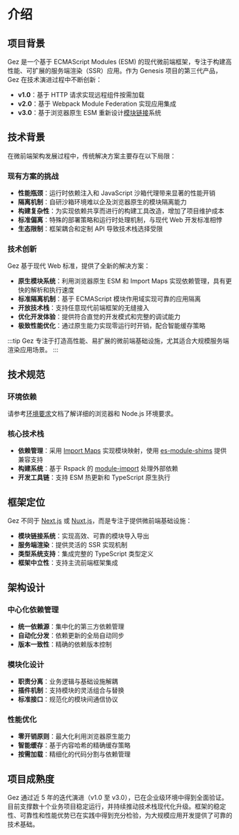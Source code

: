 # 介绍

## 项目背景
Gez 是一个基于 ECMAScript Modules (ESM) 的现代微前端框架，专注于构建高性能、可扩展的服务端渲染（SSR）应用。作为 Genesis 项目的第三代产品，Gez 在技术演进过程中不断创新：

- **v1.0**：基于 HTTP 请求实现远程组件按需加载
- **v2.0**：基于 Webpack Module Federation 实现应用集成
- **v3.0**：基于浏览器原生 ESM 重新设计[模块链接](/guide/essentials/module-link)系统

## 技术背景
在微前端架构发展过程中，传统解决方案主要存在以下局限：

### 现有方案的挑战
- **性能瓶颈**：运行时依赖注入和 JavaScript 沙箱代理带来显著的性能开销
- **隔离机制**：自研沙箱环境难以企及浏览器原生的模块隔离能力
- **构建复杂性**：为实现依赖共享而进行的构建工具改造，增加了项目维护成本
- **标准偏离**：特殊的部署策略和运行时处理机制，与现代 Web 开发标准相悖
- **生态限制**：框架耦合和定制 API 导致技术栈选择受限

### 技术创新
Gez 基于现代 Web 标准，提供了全新的解决方案：

- **原生模块系统**：利用浏览器原生 ESM 和 Import Maps 实现依赖管理，具有更快的解析和执行速度
- **标准隔离机制**：基于 ECMAScript 模块作用域实现可靠的应用隔离
- **开放技术栈**：支持任意现代前端框架的无缝接入
- **优化开发体验**：提供符合直觉的开发模式和完整的调试能力
- **极致性能优化**：通过原生能力实现零运行时开销，配合智能缓存策略

:::tip
Gez 专注于打造高性能、易扩展的微前端基础设施，尤其适合大规模服务端渲染应用场景。
:::

## 技术规范

### 环境依赖
请参考[环境要求](/guide/start/environment)文档了解详细的浏览器和 Node.js 环境要求。

### 核心技术栈
- **依赖管理**：采用 [Import Maps](https://caniuse.com/?search=import%20map) 实现模块映射，使用 [es-module-shims](https://github.com/guybedford/es-module-shims) 提供兼容支持
- **构建系统**：基于 Rspack 的 [module-import](https://rspack.dev/config/externals#externalstypemodule-import) 处理外部依赖
- **开发工具链**：支持 ESM 热更新和 TypeScript 原生执行

## 框架定位
Gez 不同于 [Next.js](https://nextjs.org) 或 [Nuxt.js](https://nuxt.com/)，而是专注于提供微前端基础设施：

- **模块链接系统**：实现高效、可靠的模块导入导出
- **服务端渲染**：提供灵活的 SSR 实现机制
- **类型系统支持**：集成完整的 TypeScript 类型定义
- **框架中立性**：支持主流前端框架集成

## 架构设计

### 中心化依赖管理
- **统一依赖源**：集中化的第三方依赖管理
- **自动化分发**：依赖更新的全局自动同步
- **版本一致性**：精确的依赖版本控制

### 模块化设计
- **职责分离**：业务逻辑与基础设施解耦
- **插件机制**：支持模块的灵活组合与替换
- **标准接口**：规范化的模块间通信协议

### 性能优化
- **零开销原则**：最大化利用浏览器原生能力
- **智能缓存**：基于内容哈希的精确缓存策略
- **按需加载**：精细化的代码分割与依赖管理

## 项目成熟度
Gez 通过近 5 年的迭代演进（v1.0 至 v3.0），已在企业级环境中得到全面验证。目前支撑数十个业务项目稳定运行，并持续推动技术栈现代化升级。框架的稳定性、可靠性和性能优势已在实践中得到充分检验，为大规模应用开发提供了可靠的技术基础。
